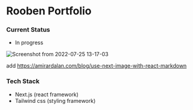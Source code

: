 # Rooben Portfolio

### Current Status

- In progress

![Screenshot from 2022-07-25 13-17-03](https://user-images.githubusercontent.com/51721541/180725593-a434f33b-38f3-49b5-8072-209a1cab70f3.png)


add https://amirardalan.com/blog/use-next-image-with-react-markdown

### Tech Stack

- Next.js (react framework)
- Tailwind css (styling framework)
